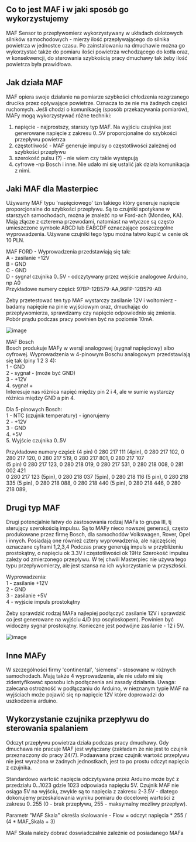 

## Co to jest MAF i w jaki sposób go wykorzystujemy
MAF Sensor to przepływomierz wykorzystywany w układach dolotowych silników samochodowych - mierzy ilość przepływającego do silnika powietrza w jednostce czasu.
Po zainstalowaniu na dmuchawie można go wykorzystać także do pomiaru ilości powietrza wchodzącego do kotła oraz, w konsekwencji, do sterowania szybkością pracy dmuchawy tak żeby ilość powietrza była prawidłowa.

## Jak działa MAF
MAF opiera swoje działanie na pomiarze szybkości chłodzenia rozgrzanego drucika przez opływające powietrze. Oznacza to ze nie ma żadnych części ruchomych.
Jeśli chodzi o komunikację (sposób przekazywania pomiarów), MAFy mogą wykorzystywać różne techniki:
1. napięcie - najprostszy, starszy typ MAF. Na wyjściu czujnika jest generowane napięcie z zakresu 0..5V proporcjonalne do szybkości przepływu powietrza
2. częstotliwość - MAF generuje impulsy o częstotliwości zależnej od szybkości przepływu
3. szerokość pulsu (?) - nie wiem czy takie występują
4. cyfrowe -np Bosch  i inne. Nie udało mi się ustalić jak działa komunikacja z nimi.

## Jaki MAF dla Masterpiec
Używamy MAF typu 'napięciowego' tzn takiego który generuje napięcie proporcjonalne do szybkości przepływu. Są to czujniki spotykane w starszych samochodach, można je znaleźć np w Ford-ach (Mondeo, KA). Mają złącze z czterema przewodami, natomiast na wtyczce są często umieszczone symbole ABCD lub EABCDF oznaczające poszczególne wyprowadzenia. Używane czujniki tego typu można łatwo kupić w cenie ok 10 PLN.


MAF FORD - Wyprowadzenia przedstawiają się tak: <br>
A - zasilanie +12V<br>
B - GND<br>
C - GND<br>
D - sygnał czujnika 0..5V - odczytywany przez wejście analogowe Arduino, np A0<br>
Przykładowe numery części: 97BP-12B579-AA,96FP-12B579-AB

Żeby przetestować ten typ MAF wystarczy zasilanie 12V i woltomierz -badamy napięcie na pinie wyjściowym oraz, dmuchając do przepływomierza, sprawdzamy czy napięcie odpowiednio się zmienia. Pobór prądu podczas pracy powinien być na poziomie 10mA.

![image](https://user-images.githubusercontent.com/1706814/174991645-42abb5e7-1ce4-499b-aaa7-12e494611787.png)

MAF Bosch <br/>
Bosch produkuje MAFy w wersji analogowej (sygnał napięciowy) albo cyfrowej.
Wyprowadzenia w 4-pinowym Boschu analogowym przedstawiają się tak (piny 1 2 3 4):<br/>
1 - GND<br>
2 - sygnał - (może być GND)<br>
3 - +12V<br>
4. sygnał + <br>
Interesuje nas różnica napięć między pin 2 i 4, ale w sumie wystarczy różnica między GND a pin 4.<br>

Dla 5-pinowych Bosch:<br>
1 - NTC (czujnik temperatury) - ignorujemy<br>
2 - +12V <br>
3 - GND<br>
4. +5V<br>
5. Wyjście czujnika 0..5V<br>

Przykładowe numery części:
(4 pin) 0 280 217 111 (4pin), 0 280 217 102, 0 280 217 120, 0 280 217 519, 0 280 217 801, 0 280 217 107<br/>
(5 pin) 0 280 217 123,  0 280 218 019,  0 280 217 531, 0 280 218 008, 0 281 002 421 <br> 
0 280 217 123 (5pin), 0 280 218 037 (5pin), 0 280 218 116 (5 pin), 0 280 218 335 (5 pin),  0 280 218 088, 0 280 218 440 (5 pin), 
0 280 218 446, 0 280 218 089, 




## Drugi typ MAF
Drugi potencjalnie łatwy do zastosowania rodzaj MAFa to grupa III, tj sterujący szerokością impulsu.
Są to MAFy nieco nowszej generacji, często produkowane przez firmę Bosch, dla samochodów Volkswagen, Rover, Opel i innych.
Posiadają one również cztery wyprowadzenia, ale najczęściej oznaczane cyframi 1,2,3,4
Podczas pracy generują impuls w przybliżeniu prostokątny, o napięciu ok 3.3V i częstotliwości ok 19Hz
Szerokość impulsu zależy od zmierzonego przepływu.
W tej chwili Masterpiec nie używa tego typu przepływomierzy, ale jest szansa na ich wykorzystanie w przyszłości.

Wyprowadzenia: <br>
1 - zasilanie +12V <br>
2 - GND <br>
3 - zasilanie +5V<br>
4 - wyjście impuls prostokątny<br>

Żeby sprawdzić rodzaj MAFa najlepiej podłączyć zasilanie 12V i sprawdzić co jest generowane na wyjściu 4/D (np oscyloskopem). Powinien być widoczny sygnał prostokątny. Konieczne jest podwójne zasilanie  - 12 i 5V.

![image](https://user-images.githubusercontent.com/1706814/174993647-45c46403-0cfc-4bfe-8f74-a0b608ba6647.png)



## Inne MAFy
W szczególności firmy 'continental', 'siemens' - stosowane w różnych samochodach. Mają także 4 wyprowadzenia, ale nie udało mi się zidentyfikować sposobu ich podłączenia ani zasady działania.
Uwaga: zalecana ostrożność w podłączaniu do Arduino, w nieznanym typie MAF na wyjściach może pojawić się np napięcie 12V które doprowadzi do uszkodzenia arduino.


## Wykorzystanie czujnika przepływu do sterowania spalaniem

Odczyt przepływu powietrza działa podczas pracy dmuchawy. Gdy dmuchawa nie pracuje MAF jest wyłączany (zakładam że nie jest to czujnik przeznaczony do pracy 24/7).
Podaawana przez czujnik wartość przepływu nie jest wyrażona w żadnych jednostkach, jest to po prostu odczyt napięcia z czujnika.

Standardowo wartość napięcia odczytywana przez Arduino może być z przedziału 0...1023 gdzie 1023 odpowiada napięciu 5V. Czujnik MAF nie osiąga 5V na wyjściu, zwykle są to napięcia z zakresu 2-3.5V - dlatego dokonujemy przeskalowania wyniku pomiaru do docelowej wartości z zakresu 0..255 (0 - brak przepływu, 255 - maksymalny możliwy przepływ).


Parametr "MAF Skala" określa skalowanie - Flow = odczyt napięcia * 255 / (4 * MAF_Skala + 3) 

MAF Skala należy dobrać doswiadczalnie zależnie od posiadanego MAFa

